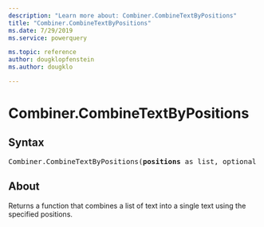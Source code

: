 ```yaml
---
description: "Learn more about: Combiner.CombineTextByPositions"
title: "Combiner.CombineTextByPositions"
ms.date: 7/29/2019
ms.service: powerquery

ms.topic: reference
author: dougklopfenstein
ms.author: dougklo

---
```

# Combiner.CombineTextByPositions

## Syntax

<pre>
Combiner.CombineTextByPositions(<b>positions</b> as list, optional <b>template</b> as nullable text) as function 
</pre>
  
## About  
Returns a function that combines a list of text into a single text using the specified positions. 
 
